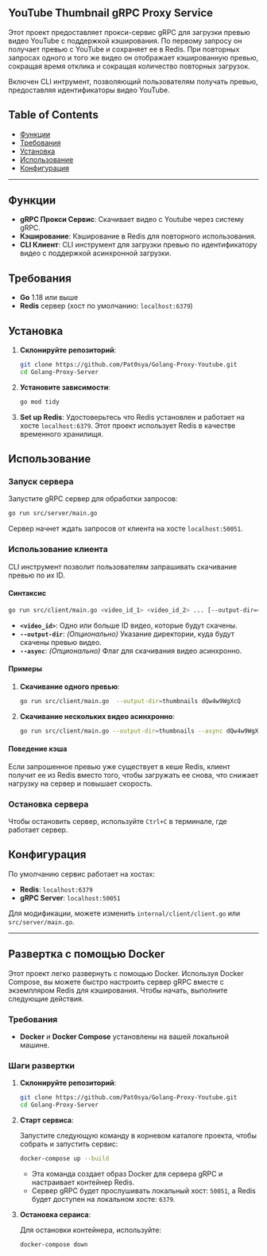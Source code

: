 YouTube Thumbnail gRPC Proxy Service
---


Этот проект предоставляет прокси-сервис gRPC для загрузки превью видео YouTube с поддержкой кэширования. По первому запросу он получает превью с YouTube и сохраняет ее в Redis. При повторных запросах одного и того же видео он отображает кэшированную превью, сокращая время отклика и сокращая количество повторных загрузок.

Включен CLI интрумент, позволяющий пользователям получать превью, предоставляя идентификаторы видео YouTube.


## Table of Contents
- [Функции](#функции)
- [Требования](#требования)
- [Установка](#установка)
- [Использование](#использование)
- [Конфигурация](#конфигурация)


---

## Функции

- **gRPC Прокси Сервис**: Скачивает видео с Youtube через систему gRPC.
- **Кэширование**: Кэширование в Redis для повторного использования.
- **CLI Клиент**: CLI инструмент для загрузки превью по идентификатору видео с поддержкой асинхронной загрузки.
  
## Требования

- **Go** 1.18 или выше
- **Redis** сервер (хост по умолчанию: `localhost:6379`)

## Установка

1. **Склонируйте репозиторий**:
   ```bash
   git clone https://github.com/Pat0sya/Golang-Proxy-Youtube.git
   cd Golang-Proxy-Server
   ```
2. **Установите зависимости**:
   ```bash
   go mod tidy
   ```

3. **Set up Redis**:
   Удостоверьтесь что Redis установлен и работает на хосте `localhost:6379`. Этот проект использует Redis в качестве временного хранилищя.

## Использование

### Запуск сервера

Запустите gRPC сервер для обработки запросов:

```bash
go run src/server/main.go
```

Сервер начнет ждать запросов от клиента на хосте `localhost:50051`.

### Использование клиента

CLI инструмент позволит пользователям запрашивать скачивание превью по их ID.

#### Синтаксис

```bash
go run src/client/main.go <video_id_1> <video_id_2> ... [--output-dir=<path>] [--async]
```

- **`<video_id>`**: Одно или больше ID видео, которые будут скачены.
- **`--output-dir`**: _(Опционально)_ Указание директории, куда будут скачены превью видео.
- **`--async`**: _(Опционально)_ Флаг для скачивания видео асинхронно.

#### Примеры

1. **Скачивание одного превью**:
   ```bash
   go run src/client/main.go  --output-dir=thumbnails dQw4w9WgXcQ
   ```

2. **Скачивание нескольких видео асинхронно**:
   ```bash
   go run src/client/main.go --output-dir=thumbnails --async dQw4w9WgXcQ RDFxPcwn1Z5uw
   ```

#### Поведение кэша

Если запрошенное превью уже существует в кеше Redis, клиент получит ее из Redis вместо того, чтобы загружать ее снова, что снижает нагрузку на сервер и повышает скорость.
### Остановка сервера

Чтобы остановить сервер, используйте `Ctrl+C` в терминале, где работает сервер.
## Конфигурация

По умолчанию сервис работает на хостах:
- **Redis**: `localhost:6379`
- **gRPC Server**: `localhost:50051`

Для модификации, можете изменить `internal/client/client.go` или `src/server/main.go`.


---

## Развертка с помощью Docker

Этот проект легко развернуть с помощью Docker. Используя Docker Compose, вы можете быстро настроить сервер gRPC вместе с экземпляром Redis для кэширования. Чтобы начать, выполните следующие действия.

### Требования

- **Docker** и **Docker Compose** установлены на вашей локальной машине.

### Шаги развертки

1. **Склонируйте репозиторий**:

   ```bash
   git clone https://github.com/Pat0sya/Golang-Proxy-Youtube.git
   cd Golang-Proxy-Server
   ```

2. **Старт сервиса**:

   Запустите следующую команду в корневом каталоге проекта, чтобы собрать и запустить сервис:

   ```bash
   docker-compose up --build
   ```

   - Эта команда создает образ Docker для сервера gRPC и настраивает контейнер Redis.
   - Сервер gRPC будет прослушивать локальный хост: `50051`, а Redis будет доступен на локальном хосте: `6379`.

3. **Остановка сераиса**:

   Для остановки контейнера, используйте:

   ```bash
   docker-compose down
   ```

